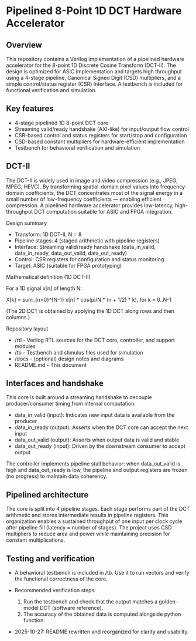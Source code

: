 # Pipelined 8-Point 1D DCT Hardware Accelerator

## Overview

This repository contains a Verilog implementation of a pipelined hardware accelerator for the 8-point 1D Discrete Cosine Transform (DCT-II). The design is optimized for ASIC implementation and targets high throughput using a 4-stage pipeline, Canonical Signed Digit (CSD) multipliers, and a simple control/status register (CSR) interface. A testbench is included for functional verification and simulation.

## Key features

- 4-stage pipelined 1D 8-point DCT core
- Streaming valid/ready handshake (AXI-like) for input/output flow control
- CSR-based control and status registers for start/stop and configuration
- CSD-based constant multipliers for hardware-efficient implementation
- Testbench for behavioral verification and simulation

## DCT-II

The DCT-II is widely used in image and video compression (e.g., JPEG, MPEG, HEVC). By transforming spatial-domain pixel values into frequency-domain coefficients, the DCT concentrates most of the signal energy in a small number of low-frequency coefficients — enabling efficient compression. A pipelined hardware accelerator provides low-latency, high-throughput DCT computation suitable for ASIC and FPGA integration.

Design summary

- Transform: 1D DCT-II, N = 8
- Pipeline stages: 4 (staged arithmetic with pipeline registers)
- Interface: Streaming valid/ready handshake (data_in_valid, data_in_ready, data_out_valid, data_out_ready)
- Control: CSR registers for configuration and status monitoring
- Target: ASIC (suitable for FPGA prototyping)

Mathematical definition (1D DCT-II)

For a 1D signal x[n] of length N:

X[k] = sum_{n=0}^{N-1} x[n] * cos(pi/N * (n + 1/2) * k),  for k = 0..N-1

(The 2D DCT is obtained by applying the 1D DCT along rows and then columns.)

Repository layout

- /rtl  - Verilog RTL sources for the DCT core, controller, and support modules
- /tb   - Testbench and stimulus files used for simulation
- /docs - (optional) design notes and diagrams
- README.md - This document

## Interfaces and handshake

This core is built around a streaming handshake to decouple producer/consumer timing from internal computation:

- data_in_valid (input): Indicates new input data is available from the producer
- data_in_ready (output): Asserts when the DCT core can accept the next input
- data_out_valid (output): Asserts when output data is valid and stable
- data_out_ready (input): Driven by the downstream consumer to accept output

The controller implements pipeline stall behavior: when data_out_valid is high and data_out_ready is low, the pipeline and output registers are frozen (no progress) to maintain data coherency.

## Pipelined architecture

The core is split into 4 pipeline stages. Each stage performs part of the DCT arithmetic and stores intermediate results in pipeline registers. This organization enables a sustained throughput of one input per clock cycle after pipeline fill (latency = number of stages). The project uses CSD multipliers to reduce area and power while maintaining precision for constant multiplications.


## Testing and verification

- A behavioral testbench is included in /tb. Use it to run vectors and verify the functional correctness of the core.
- Recommended verification steps:
  1. Run the testbench and check that the output matches a golden-model DCT (software reference).
  2. The accuracy of the obtained data is computed alongside python function.



- 2025-10-27: README rewritten and reorganized for clarity and usability.
